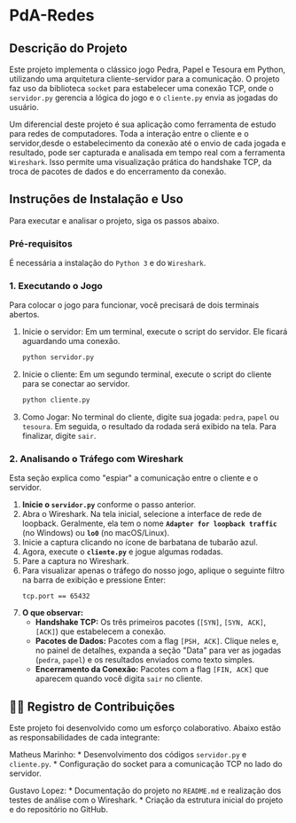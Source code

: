 # PdA-Redes

## Descrição do Projeto

Este projeto implementa o clássico jogo Pedra, Papel e Tesoura em Python, utilizando uma arquitetura cliente-servidor para a comunicação. O projeto faz uso da biblioteca `socket` para estabelecer uma conexão TCP, onde o `servidor.py` gerencia a lógica do jogo e o `cliente.py` envia as jogadas do usuário.

Um diferencial deste projeto é sua aplicação como ferramenta de estudo para redes de computadores. Toda a interação entre o cliente e o servidor,desde o estabelecimento da conexão até o envio de cada jogada e resultado, pode ser capturada e analisada em tempo real com a ferramenta `Wireshark`. Isso permite uma visualização prática do handshake TCP, da troca de pacotes de dados e do encerramento da conexão.

## Instruções de Instalação e Uso

Para executar e analisar o projeto, siga os passos abaixo.

### Pré-requisitos
É necessária a instalação do `Python 3` e do `Wireshark`.

### 1. Executando o Jogo

Para colocar o jogo para funcionar, você precisará de dois terminais abertos.

1.  Inicie o servidor:
    Em um terminal, execute o script do servidor. Ele ficará aguardando uma conexão.
    ```bash
    python servidor.py
    ```

2.  Inicie o cliente:
    Em um segundo terminal, execute o script do cliente para se conectar ao servidor.
    ```bash
    python cliente.py
    ```

3.  Como Jogar:
    No terminal do cliente, digite sua jogada: `pedra`, `papel` ou `tesoura`. Em seguida, o resultado da rodada será exibido na tela. Para finalizar, digite `sair`.

### 2. Analisando o Tráfego com Wireshark

Esta seção explica como "espiar" a comunicação entre o cliente e o servidor.

1.  **Inicie o `servidor.py`** conforme o passo anterior.
2.  Abra o Wireshark. Na tela inicial, selecione a interface de rede de loopback. Geralmente, ela tem o nome **`Adapter for loopback traffic`** (no Windows) ou **`lo0`** (no macOS/Linux).
3.  Inicie a captura clicando no ícone de barbatana de tubarão azul.
4.  Agora, execute o **`cliente.py`** e jogue algumas rodadas.
5.  Pare a captura no Wireshark.
6.  Para visualizar apenas o tráfego do nosso jogo, aplique o seguinte filtro na barra de exibição e pressione Enter:
    ```
    tcp.port == 65432
    ```
7.  **O que observar:**
    * **Handshake TCP:** Os três primeiros pacotes (`[SYN]`, `[SYN, ACK]`, `[ACK]`) que estabelecem a conexão.
    * **Pacotes de Dados:** Pacotes com a flag `[PSH, ACK]`. Clique neles e, no painel de detalhes, expanda a seção "Data" para ver as jogadas (`pedra`, `papel`) e os resultados enviados como texto simples.
    * **Encerramento da Conexão:** Pacotes com a flag `[FIN, ACK]` que aparecem quando você digita `sair` no cliente.

## 🧑‍💻 Registro de Contribuições

Este projeto foi desenvolvido como um esforço colaborativo. Abaixo estão as responsabilidades de cada integrante:

  Matheus Marinho:
    * Desenvolvimento dos códigos `servidor.py` e `cliente.py`.
    * Configuração do socket para a comunicação TCP no lado do servidor.

  Gustavo Lopez:
    * Documentação do projeto no `README.md` e realização dos testes de análise com o Wireshark.
    * Criação da estrutura inicial do projeto e do repositório no GitHub.
